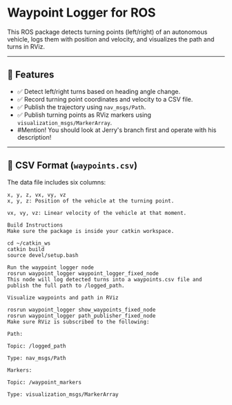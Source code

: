 # Waypoint Logger for ROS

This ROS package detects turning points (left/right) of an autonomous vehicle, logs them with position and velocity, and visualizes the path and turns in RViz.

---

## 🚗 Features

- ✅ Detect left/right turns based on heading angle change.
- ✅ Record turning point coordinates and velocity to a CSV file.
- ✅ Publish the trajectory using `nav_msgs/Path`.
- ✅ Publish turning points as RViz markers using `visualization_msgs/MarkerArray`.
- #Mention! You should look at Jerry's branch first and operate with his description!
---

## 📁 CSV Format (`waypoints.csv`)

The data file includes six columns:

```csv
x, y, z, vx, vy, vz
x, y, z: Position of the vehicle at the turning point.

vx, vy, vz: Linear velocity of the vehicle at that moment.

Build Instructions
Make sure the package is inside your catkin workspace.

cd ~/catkin_ws
catkin build
source devel/setup.bash

Run the waypoint logger node
rosrun waypoint_logger waypoint_logger_fixed_node
This node will log detected turns into a waypoints.csv file and publish the full path to /logged_path.

Visualize waypoints and path in RViz

rosrun waypoint_logger show_waypoints_fixed_node
rosrun waypoint_logger path_publisher_fixed_node
Make sure RViz is subscribed to the following:

Path:

Topic: /logged_path

Type: nav_msgs/Path

Markers:

Topic: /waypoint_markers

Type: visualization_msgs/MarkerArray

